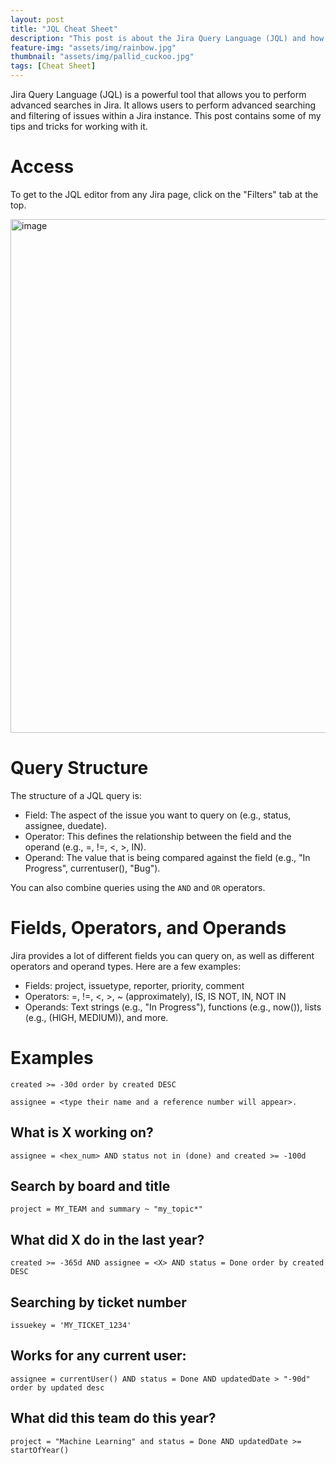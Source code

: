 ```yaml
---
layout: post
title: "JQL Cheat Sheet"
description: "This post is about the Jira Query Language (JQL) and how to use it."
feature-img: "assets/img/rainbow.jpg"
thumbnail: "assets/img/pallid_cuckoo.jpg"
tags: [Cheat Sheet]
---
```


Jira Query Language (JQL) is a powerful tool that allows you to perform advanced searches in Jira. It allows users to perform advanced searching and filtering of issues within a Jira instance. This post contains some of my tips and tricks for working with it.

# Access

To get to the JQL editor from any Jira page, click on the "Filters" tab at the top.

<img width="822" alt="image" src="https://github.com/jss367/jss367.github.io/assets/3067731/4b943dbb-3e33-43f3-bddd-d8b36d417fe3">

# Query Structure

The structure of a JQL query is:

* Field: The aspect of the issue you want to query on (e.g., status, assignee, duedate).
* Operator: This defines the relationship between the field and the operand (e.g., =, !=, <, >, IN).
* Operand: The value that is being compared against the field (e.g., "In Progress", currentuser(), "Bug").

You can also combine queries using the `AND` and `OR` operators.

# Fields, Operators, and Operands

Jira provides a lot of different fields you can query on, as well as different operators and operand types. Here are a few examples:

* Fields: project, issuetype, reporter, priority, comment
* Operators: =, !=, <, >, ~ (approximately), IS, IS NOT, IN, NOT IN
* Operands: Text strings (e.g., "In Progress"), functions (e.g., now()), lists (e.g., (HIGH, MEDIUM)), and more.

# Examples

```jql
created >= -30d order by created DESC
```


```jql
assignee = <type their name and a reference number will appear>.  
```
## What is X working on?

```jql
assignee = <hex_num> AND status not in (done) and created >= -100d
```
  
## Search by board and title
```jql
project = MY_TEAM and summary ~ "my_topic*"
```

## What did X do in the last year?

```jql
created >= -365d AND assignee = <X> AND status = Done order by created DESC
```

## Searching by ticket number

```jql
issuekey = 'MY_TICKET_1234'
```

## Works for any current user:
```jql
assignee = currentUser() AND status = Done AND updatedDate > "-90d" order by updated desc
```
## What did this team do this year?

```jql
project = "Machine Learning" and status = Done AND updatedDate >= startOfYear()
```
